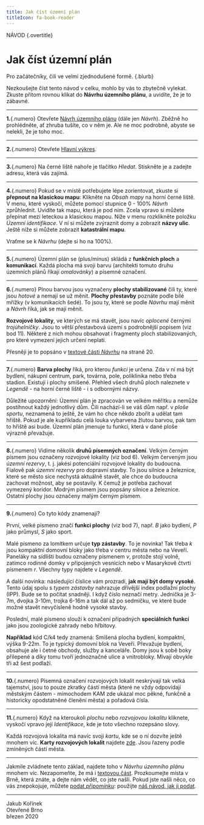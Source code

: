```yaml
---
title: Jak číst územní plán
titleIcon: fa-book-reader
---
```


NÁVOD {.overtitle}

# Jak číst územní plán

Pro začátečníky, čili ve velmi zjednodušené formě. {.blurb}

Nezkoušejte číst tento návod v celku, mohlo by vás to zbytečně vylekat. Zkuste přitom rovnou klikat do **Návrhu územního plánu**, a uvidíte, že je to zábavné.

---

**1.**{.numero} Otevřete [Návrh územního plánu](https://upmb.brno.cz/pripravovany-uzemni-plan/navrh-2/) (dále jen *Návrh*). Zběžně ho prohlédněte, ať zhruba tušíte, co v něm je. Ale ne moc podrobně, abyste se nelekli, že je toho moc.

---

**2.**{.numero} Otevřete [Hlavní výkres](https://gis.brno.cz/mapa/upmb-navrh/?c=-595915.7:-1161171.05&z=4&lb=zm-brno&ly=v21&lbo=1&lyo=).

---

**3.**{.numero} Na černé liště nahoře je tlačítko *Hledat*. Stiskněte je a zadejte adresu, která vás zajímá.

---

**4.**{.numero} Pokud se v místě potřebujete lépe zorientovat, zkuste si **přepnout na klasickou mapu**: Klikněte na *Obsah mapy* na horní černé liště. V menu, které vyskočí, můžete pomocí stupnice 0 - 100% *Návrh* zprůhlednit. Uvidíte tak mapu, která je pod ním. Zcela vpravo si můžete přepínat mezi leteckou a klasickou mapou. Níže v menu rozklikněte položku *Územní identifikace*. V ní si můžete zvýraznit domy a zobrazit **názvy ulic**. Ještě níže si můžete zobrazit **katastrální mapu**.

Vraťme se k *Návrhu* (dejte si ho na 100%).

---

**5.**{.numero} Územní plán se (plus/mínus) skládá z **funkčních ploch** a **komunikací**. Každá plocha má svoji barvu (architekti tomuto druhu územních plánů říkají *omalovánky*) a písemné označení.

---

**6.**{.numero} Plnou barvou jsou vyznačeny **plochy stabilizované** čili ty, které jsou *hotové* a nemají se už měnit. **Plochy přestavby** poznáte podle bílé mřížky (v komunikacích šedé). To jsou ty, které se podle *Návrhu* mají měnit a *Návrh* říká, jak se mají měnit.

**Rozvojové lokality**, ve kterých se má stavět, jsou navíc *oplocené* černými *trojúhelníčky*. Jsou to větší přestavbová území s podrobnější popisem (viz bod 11). Některé z nich mohou obsahovat i fragmenty ploch stabilizovaných, pro které vymezení jejich určení neplatí.

Přesněji je to popsáno v [textové části *Návrhu*](https://www.brno.cz/fileadmin/user_upload/sprava_mesta/magistrat_mesta_brna/OUPR/Pripravovany_uzemni_plan/NAVRH/VP_2020/TEXTOVA_CAST/Zavazna_cast/1_Zavazna_textova_cast_UPmB.pdf) na straně 20.

---

**7.**{.numero} **Barva plochy** říká, pro kterou *funkci* je určena. Zda v ní má být bydlení, nákupní centrum, park, továrna, pole, poliklinika nebo třeba stadion. Existují i plochy smíšené. Přehled všech druhů ploch naleznete v *Legendě* - na horní černé liště - i s odbornými názvy.

Důležité upozornění: Územní plán je zpracován ve velkém měřítku a nemůže postihnout každý jednotlivý dům. Čili nachází-li se váš dům např. v *ploše sportu*, neznamená to ještě, že vám ho chce někdo zbořit a udělat tam hřiště. Pokud je ale kupříkladu celá louka vybarvena žlutou barvou, pak tam to hřiště asi bude. Územní plán jmenuje tu funkci, která v dané ploše výrazně převažuje.

---

**8.**{.numero} Vidíme několik **druhů písemných označení**. Velkým černým písmem jsou označeny rozvojové lokality (viz bod 6). Velkým červeným jsou *územní rezervy*, t. j. jakési potenciální rozvojové lokality do budoucna. Fialově pak *územní rezervy* pro dopravní stavby. To jsou silnice a železnice, které se město sice nechystá aktuálně stavět, ale chce do budoucna zachovat možnost, aby se postavily. K čemuž je potřeba zachovat vymezený koridor. Modrým písmem jsou popsány silnice a železnice. Ostatní plochy jsou označeny malým černým písmem.

---

**9.**{.numero} Co tyto kódy znamenají?

První, velké písmeno značí **funkci plochy** (viz bod 7), např. *B* jako bydlení, *P* jako průmysl, *S* jako sport.

Malé písmeno za lomítkem určuje **typ zástavby**. To je novinka! Tak třeba *k* jsou kompaktní domovní bloky jako třeba v centru města nebo na Veveří. Paneláky na sídlišti budou označeny písmenem *v*, protože stojí volně, zatímco rodinné domky v připojených vesnicích nebo v Masarykově čtvrti písmenem *r*. Všechny typy najdete v *Legendě*.

A další novinka: následující číslice vám prozradí, **jak mají být domy vysoké**. Tento údaj spolu s *typem zástavby* nahrazuje dřívější index podlažní plochy (IPP). Bude se to počítat snadněji. I když číslo neznačí metry. Jednička je 3-7m, dvojka 3-10m, trojka 6-16m a tak dál až po sedmičku, ve které bude možné stavět nevyčísleně hodně vysoké stavby.

Poslední, malé písmeno slouží k označení případných **speciálních funkcí** jako jsou zoologické zahrady nebo hřbitovy.

**Například** kód C/k4 tedy znamená: Smíšená plocha bydlení, kompaktní, výška 9-22m. To je typický domovní blok na Veveří. Převažuje bydlení, obsahuje ale i četné obchody, služby a kanceláře. Domy jsou k sobě boky přilepené a díky tomu tvoří jednoznačné ulice a vnitrobloky. Mívají obvykle tři až šest podlaží.

---

**10.**{.numero} Písemná označení rozvojových lokalit neskrývají tak velká tajemství, jsou to pouze zkratky částí města (které ne vždy odpovídají městským částem - mimochodem KAM zde ukázal moc pěkné, funkčně a historicky opodstatněné členění města) a pořadová čísla.

---

**11.**{.numero} Když na kteroukoli *plochu* nebo *rozvojovou lokalitu* kliknete, vyskočí vpravo její *Identifikace*, kde je toto všechno rozepsáno slovy.

Každá rozvojová lokalita má navíc svoji *kartu*, kde se o ní dozvíte ještě mnohem víc. **Karty rozvojových lokalit** najdete [zde](https://www.brno.cz/fileadmin/user_upload/sprava_mesta/magistrat_mesta_brna/OUPR/Pripravovany_uzemni_plan/NAVRH/VP_2020/TEXTOVA_CAST/Zavazna_cast/1_Zavazna_textova_cast_UPmB_priloha_c._1_karty_lokalit.pdf). Jsou řazeny podle zmíněných částí města.

---

Jakmile zvládnete tento základ, najdete toho v *Návrhu územního plánu* mnohem víc. Nezapomeňte, že má i [textovou část](https://www.brno.cz/fileadmin/user_upload/sprava_mesta/magistrat_mesta_brna/OUPR/Pripravovany_uzemni_plan/NAVRH/VP_2020/TEXTOVA_CAST/Zavazna_cast/1_Zavazna_textova_cast_UPmB.pdf). Prozkoumejte místa v Brně, která znáte, a dejte nám vědět, co jste našli. Pokud jste našli něco, co vás znepokojuje, můžete [podat *připomínku*](https://gis.brno.cz/ost/projednani-upd/public/): použijte [náš návod, jak ji podat](/jak-podat-namitku-k-uzemnimu-planu/).

---

Jakub Kořínek  
Otevřené Brno  
březen 2020

